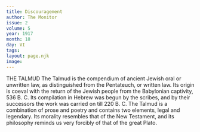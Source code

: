 ```yaml
---
title: Discouragement
author: The Monitor
issue: 2
volume: 5
year: 1917
month: 18
day: VI
tags:
layout: page.njk
image:
---
```

THE TALMUD       The Talmud is the compendium of ancient Jewish oral or unwritten law, as distinguished from the Pentateuch, or written law. Its origin is coeval with the return of the Jewish people from the Babylonian captivity, 536 B. C. Its compilation in Hebrew was begun by the scribes, and by their successors the work was carried on till 220 B. C. The Talmud is a combination of prose and poetry and contains two elements, legal and legendary. Its morality resembles that of the New Testament, and its philosophy reminds us very forcibly of that of the great Plato. 

